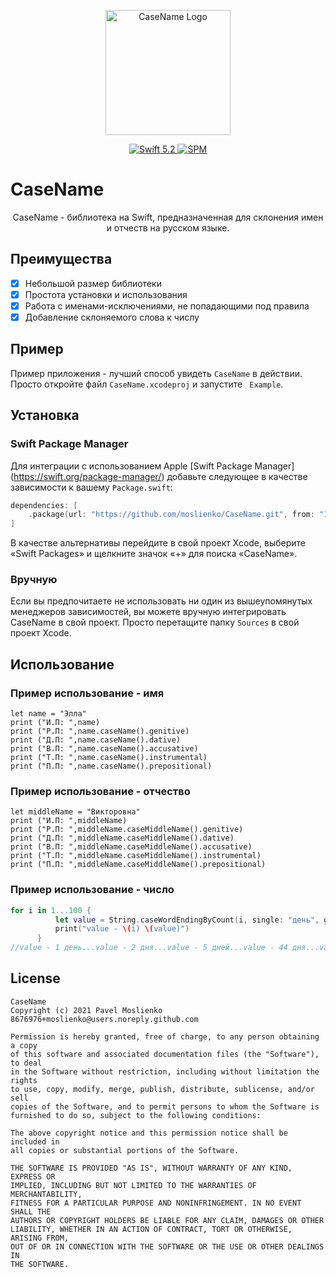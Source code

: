 <p align="center">
   <img width="200" src="https://raw.githubusercontent.com/SvenTiigi/SwiftKit/gh-pages/readMeAssets/SwiftKitLogo.png" alt="CaseName Logo">
</p>

<p align="center">
   <a href="https://developer.apple.com/swift/">
      <img src="https://img.shields.io/badge/Swift-5.2-orange.svg?style=flat" alt="Swift 5.2">
   </a>
   <a href="https://github.com/apple/swift-package-manager">
      <img src="https://img.shields.io/badge/Swift%20Package%20Manager-compatible-brightgreen.svg" alt="SPM">
   </a>
</p>

# CaseName

<p align="center">
CaseName - библиотека на Swift, предназначенная для склонения имен и отчеств на русском языке.
</p>

## Преимущества

- [x] Небольшой размер библиотеки
- [x] Простота установки и использования
- [x] Работа с именами-исключениями, не попадающими под правила
- [x] Добавление склоняемого слова к числу 

## Пример

Пример приложения - лучший способ увидеть `CaseName` в действии. Просто откройте файл `CaseName.xcodeproj` и запустите ` Example`.

## Установка
### Swift Package Manager

Для интеграции с использованием Apple [Swift Package Manager] (https://swift.org/package-manager/) добавьте следующее в качестве зависимости к вашему `Package.swift`:

```swift
dependencies: [
    .package(url: "https://github.com/moslienko/CaseName.git", from: "1.1.0")
]
```

В качестве альтернативы перейдите в свой проект Xcode, выберите «Swift Packages» и щелкните значок «+» для поиска «CaseName».

### Вручную

Если вы предпочитаете не использовать ни один из вышеупомянутых менеджеров зависимостей, вы можете вручную интегрировать CaseName в свой проект. Просто перетащите папку `Sources` в свой проект Xcode.

## Использование
### Пример использование - имя
    let name = "Элла"
    print ("И.П: ",name)
	print ("Р.П: ",name.caseName().genitive)
	print ("Д.П: ",name.caseName().dative)
	print ("В.П: ",name.caseName().accusative)
	print ("Т.П: ",name.caseName().instrumental)
	print ("П.П: ",name.caseName().prepositional)
### Пример использование - отчество
    let middleName = "Викторовна"
    print ("И.П: ",middleName)
	print ("Р.П: ",middleName.caseMiddleName().genitive)
	print ("Д.П: ",middleName.caseMiddleName().dative)
	print ("В.П: ",middleName.caseMiddleName().accusative)
	print ("Т.П: ",middleName.caseMiddleName().instrumental)
	print ("П.П: ",middleName.caseMiddleName().prepositional)
### Пример использование - число
  ```swift
  for i in 1...100 {
            let value = String.caseWordEndingByCount(i, single: "день", genitiveSingle: "дней", genitiveAny: "дня")
            print("value - \(i) \(value)")
        }
//value - 1 день...value - 2 дня...value - 5 дней...value - 44 дня...value - 45 дней
```


## License

```
CaseName
Copyright (c) 2021 Pavel Moslienko 8676976+moslienko@users.noreply.github.com

Permission is hereby granted, free of charge, to any person obtaining a copy
of this software and associated documentation files (the "Software"), to deal
in the Software without restriction, including without limitation the rights
to use, copy, modify, merge, publish, distribute, sublicense, and/or sell
copies of the Software, and to permit persons to whom the Software is
furnished to do so, subject to the following conditions:

The above copyright notice and this permission notice shall be included in
all copies or substantial portions of the Software.

THE SOFTWARE IS PROVIDED "AS IS", WITHOUT WARRANTY OF ANY KIND, EXPRESS OR
IMPLIED, INCLUDING BUT NOT LIMITED TO THE WARRANTIES OF MERCHANTABILITY,
FITNESS FOR A PARTICULAR PURPOSE AND NONINFRINGEMENT. IN NO EVENT SHALL THE
AUTHORS OR COPYRIGHT HOLDERS BE LIABLE FOR ANY CLAIM, DAMAGES OR OTHER
LIABILITY, WHETHER IN AN ACTION OF CONTRACT, TORT OR OTHERWISE, ARISING FROM,
OUT OF OR IN CONNECTION WITH THE SOFTWARE OR THE USE OR OTHER DEALINGS IN
THE SOFTWARE.
```
